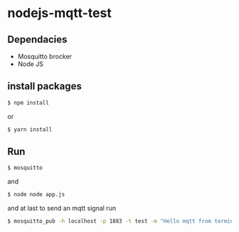 # nodejs-mqtt-test

## Dependacies
- Mosquitto brocker
- Node JS
## install packages
```bash
$ npm install 
```
or
```bash
$ yarn install 
```
## Run
```bash
$ mosquitto 
```
and 
```bash
$ node node app.js 
```
and at last to send an mqtt signal run
```bash
$ mosquitto_pub -h localhost -p 1883 -t test -m "Hello mqtt from terminal"
```